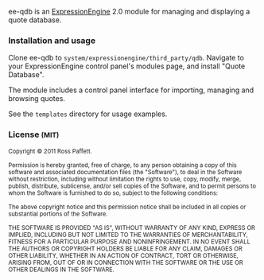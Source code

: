 ee-qdb is an [ExpressionEngine](http://expressionengine.com/) 2.0 module for managing and displaying a quote database.

### Installation and usage

Clone ee-qdb to `system/expressionengine/third_party/qdb`. Navigate to your ExpressionEngine control panel's modules page, and install "Quote Database".

The module includes a control panel interface for importing, managing and browsing quotes.

See the `templates` directory for usage examples.

### License <small>(MIT)</small>

<small>Copyright © 2011 Ross Paffett.</small>

<small>Permission is hereby granted, free of charge, to any person obtaining a copy of this software and associated documentation files (the "Software"), to deal in the Software without restriction, including without limitation the rights to use, copy, modify, merge, publish, distribute, sublicense, and/or sell copies of the Software, and to permit persons to whom the Software is furnished to do so, subject to the following conditions:</small>

<small>The above copyright notice and this permission notice shall be included in all copies or substantial portions of the Software.</small>

<small>THE SOFTWARE IS PROVIDED "AS IS", WITHOUT WARRANTY OF ANY KIND, EXPRESS OR IMPLIED, INCLUDING BUT NOT LIMITED TO THE WARRANTIES OF MERCHANTABILITY, FITNESS FOR A PARTICULAR PURPOSE AND NONINFRINGEMENT. IN NO EVENT SHALL THE AUTHORS OR COPYRIGHT HOLDERS BE LIABLE FOR ANY CLAIM, DAMAGES OR OTHER LIABILITY, WHETHER IN AN ACTION OF CONTRACT, TORT OR OTHERWISE, ARISING FROM, OUT OF OR IN CONNECTION WITH THE SOFTWARE OR THE USE OR OTHER DEALINGS IN THE SOFTWARE.</small>

